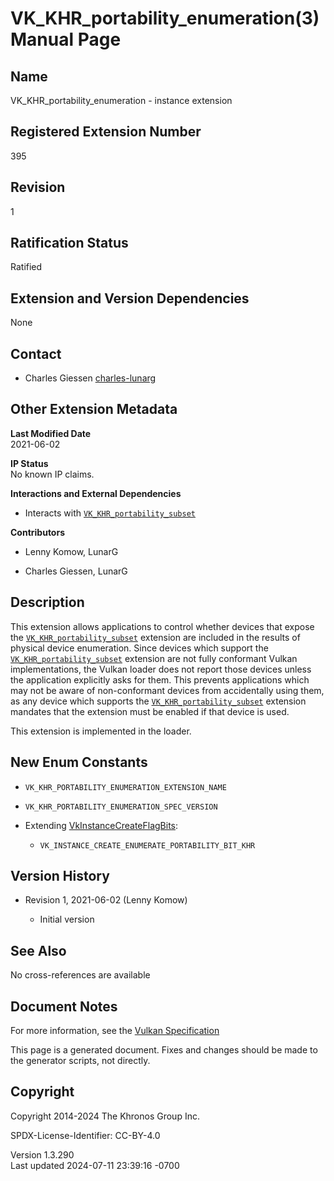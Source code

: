 # VK_KHR_portability_enumeration(3) Manual Page

## Name

VK_KHR_portability_enumeration - instance extension



## <a href="#_registered_extension_number" class="anchor"></a>Registered Extension Number

395

## <a href="#_revision" class="anchor"></a>Revision

1

## <a href="#_ratification_status" class="anchor"></a>Ratification Status

Ratified

## <a href="#_extension_and_version_dependencies" class="anchor"></a>Extension and Version Dependencies

None

## <a href="#_contact" class="anchor"></a>Contact

- Charles Giessen <a
  href="https://github.com/KhronosGroup/Vulkan-Docs/issues/new?body=%5BVK_KHR_portability_enumeration%5D%20@charles-lunarg%0A*Here%20describe%20the%20issue%20or%20question%20you%20have%20about%20the%20VK_KHR_portability_enumeration%20extension*"
  target="_blank" rel="nofollow noopener"><em></em>charles-lunarg</a>

## <a href="#_other_extension_metadata" class="anchor"></a>Other Extension Metadata

**Last Modified Date**  
2021-06-02

**IP Status**  
No known IP claims.

**Interactions and External Dependencies**  
- Interacts with
  [`VK_KHR_portability_subset`](VK_KHR_portability_subset.html)

**Contributors**  
- Lenny Komow, LunarG

- Charles Giessen, LunarG

## <a href="#_description" class="anchor"></a>Description

This extension allows applications to control whether devices that
expose the [`VK_KHR_portability_subset`](VK_KHR_portability_subset.html)
extension are included in the results of physical device enumeration.
Since devices which support the
[`VK_KHR_portability_subset`](VK_KHR_portability_subset.html) extension
are not fully conformant Vulkan implementations, the Vulkan loader does
not report those devices unless the application explicitly asks for
them. This prevents applications which may not be aware of
non-conformant devices from accidentally using them, as any device which
supports the
[`VK_KHR_portability_subset`](VK_KHR_portability_subset.html) extension
mandates that the extension must be enabled if that device is used.

This extension is implemented in the loader.

## <a href="#_new_enum_constants" class="anchor"></a>New Enum Constants

- `VK_KHR_PORTABILITY_ENUMERATION_EXTENSION_NAME`

- `VK_KHR_PORTABILITY_ENUMERATION_SPEC_VERSION`

- Extending [VkInstanceCreateFlagBits](https://registry.khronos.org/vulkan/specs/1.3-extensions/man/html/VkInstanceCreateFlagBits.html):

  - `VK_INSTANCE_CREATE_ENUMERATE_PORTABILITY_BIT_KHR`

## <a href="#_version_history" class="anchor"></a>Version History

- Revision 1, 2021-06-02 (Lenny Komow)

  - Initial version

## <a href="#_see_also" class="anchor"></a>See Also

No cross-references are available

## <a href="#_document_notes" class="anchor"></a>Document Notes

For more information, see the <a
href="https://registry.khronos.org/vulkan/specs/1.3-extensions/html/vkspec.html#VK_KHR_portability_enumeration"
target="_blank" rel="noopener">Vulkan Specification</a>

This page is a generated document. Fixes and changes should be made to
the generator scripts, not directly.

## <a href="#_copyright" class="anchor"></a>Copyright

Copyright 2014-2024 The Khronos Group Inc.

SPDX-License-Identifier: CC-BY-4.0

Version 1.3.290  
Last updated 2024-07-11 23:39:16 -0700
